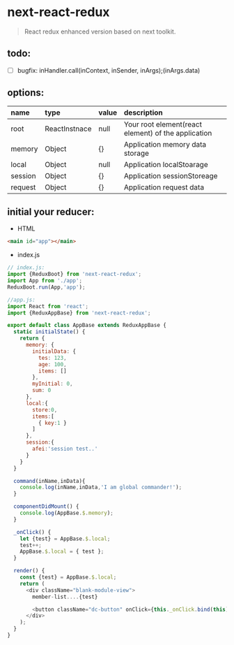 # next-react-redux
> React redux enhanced version based on next toolkit.

## todo:
+ [ ] bugfix: inHandler.call(inContext, inSender, inArgs);(inArgs.data)

## options:
| name | type | value | description |
| :----| :----| :----| :----|
| root  | ReactInstnace | null | Your root element(react element) of the application |
| memory  | Object | {} | Application memory data storage |
| local  | Object | null | Application localStoarage |
| session  | Object | {} | Application sessionStoreage |
| request  | Object | {} | Application request data |


## initial your reducer:
+ HTML
```html
<main id="app"></main>
```
+ index.js
```javascript
// index.js:
import {ReduxBoot} from 'next-react-redux';
import App from './app';
ReduxBoot.run(App,'app');

//app.js:
import React from 'react';
import {ReduxAppBase} from 'next-react-redux';

export default class AppBase extends ReduxAppBase {
  static initialState() {
    return {
      memory: {
        initialData: {
          tes: 123,
          age: 100,
          items: []
        },
        myInitial: 0,
        sum: 0
      },
      local:{
        store:0,
        items:[
          { key:1 }
        ]
      },
      session:{
        afei:'session test..'
      }
    }
  }

  command(inName,inData){
    console.log(inName,inData,'I am global commander!');
  }

  componentDidMount() {
    console.log(AppBase.$.memory);
  }

  _onClick() {
    let {test} = AppBase.$.local;
    test++;
    AppBase.$.local = { test };
  }

  render() {
    const {test} = AppBase.$.local;
    return (
      <div className="blank-module-view">
        member-list....{test}

        <button className="dc-button" onClick={this._onClick.bind(this)}>TEST</button>
      </div>
    );
  }
}
```
